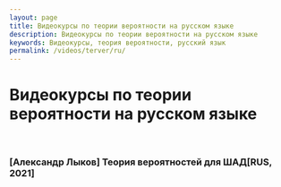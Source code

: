 ```yaml
---
layout: page
title: Видеокурсы по теории вероятности на русском языке
description: Видеокурсы по теории вероятности на русском языке
keywords: Видеокурсы, теория вероятности, русский язык
permalink: /videos/terver/ru/
---
```


# Видеокурсы по теории вероятности на русском языке

<br/>

### [Александр Лыков] Теория вероятностей для ШАД[RUS, 2021]
